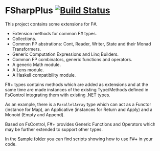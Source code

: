 FSharpPlus [![Build Status](https://api.travis-ci.org/gmpl/FSharpPlus.svg?branch=master)](https://travis-ci.org/gmpl/FSharpPlus)
==========

This project contains some extensions for F#.

 - Extension methods for common F# types.
 - Collections.
 - Common FP abstrations: Cont, Reader, Writer, State and their Monad Transformers.
 - Generic Computation Expressions and Linq Builders.
 - Common FP combinators, generic functions and operators.
 - A generic Math module.
 - A Lens module.
 - A Haskell compatibility module.

F#+ types contains methods which are added as extensions and at the same time are made instances of the existing Type/Methods defined in [FsControl](https://github.com/gmpl/FsControl) integrating them with existing .NET types.

As an example, there is a <code>ParallelArray</code> type which can act as a Functor (instance for Map), an Applicative (instances for Return and Apply) and a Monoid (Empty and Append).

Based on FsControl, F#+ provides Generic Functions and Operators which may be further extended to support other types.

In the [Sample folder](https://github.com/gmpl/FSharpPlus/tree/master/FSharpPlus/Samples) you can find scripts showing how to use F#+ in your code.